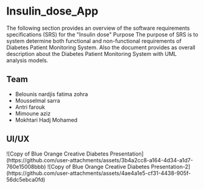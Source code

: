 # Insulin_dose_App
The following section provides an overview of the software requirements specifications (SRS) for the "Insulin dose"
Purpose
The purpose of SRS is to system determine both functional and non-functional requirements of Diabetes Patient Monitoring System. Also the document provides as overall description about the Diabetes Patient Monitoring System with UML analysis models.

<h2>Team</h2>
<ul>
  <li>Belounis nardjis fatima zohra</li>
  <li>Mousselmal sarra</li>
  <li>Antri farouk</li>
  <li>Mimoune aziz</li>
  <li>Mokhtari Hadj Mohamed</li>
</ul>

<h2>UI/UX</h2>
![Copy of Blue Orange Creative Diabetes Presentation](https://github.com/user-attachments/assets/3b4a2cc8-a164-4d34-a1d7-760e15008bbb)
![Copy of Blue Orange Creative Diabetes Presentation-2](https://github.com/user-attachments/assets/4ae4a1e5-cf31-4438-905f-56dc5ebca0fd)
